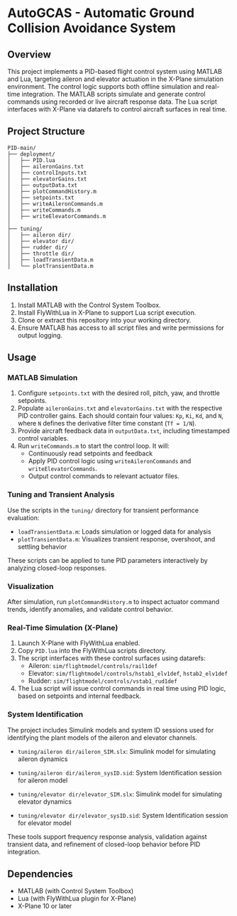 
# AutoGCAS - Automatic Ground Collision Avoidance System

## Overview

This project implements a PID-based flight control system using MATLAB and Lua, targeting aileron and elevator actuation in the X-Plane simulation environment. The control logic supports both offline simulation and real-time integration. The MATLAB scripts simulate and generate control commands using recorded or live aircraft response data. The Lua script interfaces with X-Plane via datarefs to control aircraft surfaces in real time.

## Project Structure

```
PID-main/
├── deployment/
│   ├── PID.lua
│   ├── aileronGains.txt
│   ├── controlInputs.txt
│   ├── elevatorGains.txt
│   ├── outputData.txt
│   ├── plotCommandHistory.m
│   ├── setpoints.txt
│   ├── writeAileronCommands.m
│   ├── writeCommands.m
│   ├── writeElevatorCommands.m
│
├── tuning/
│   ├── aileron dir/
│   ├── elevator dir/
│   ├── rudder dir/
│   ├── throttle dir/
│   ├── loadTransientData.m
│   └── plotTransientData.m
```

## Installation

1. Install MATLAB with the Control System Toolbox.
2. Install FlyWithLua in X-Plane to support Lua script execution.
3. Clone or extract this repository into your working directory.
4. Ensure MATLAB has access to all script files and write permissions for output logging.

## Usage

### MATLAB Simulation

1. Configure `setpoints.txt` with the desired roll, pitch, yaw, and throttle setpoints.
2. Populate `aileronGains.txt` and `elevatorGains.txt` with the respective PID controller gains. Each should contain four values: `Kp`, `Ki`, `Kd`, and `N`, where `N` defines the derivative filter time constant (`Tf = 1/N`).
3. Provide aircraft feedback data in `outputData.txt`, including timestamped control variables.
4. Run `writeCommands.m` to start the control loop. It will:
   - Continuously read setpoints and feedback
   - Apply PID control logic using `writeAileronCommands` and `writeElevatorCommands`.
   - Output control commands to relevant actuator files.

### Tuning and Transient Analysis

Use the scripts in the `tuning/` directory for transient performance evaluation:

- `loadTransientData.m`: Loads simulation or logged data for analysis
- `plotTransientData.m`: Visualizes transient response, overshoot, and settling behavior

These scripts can be applied to tune PID parameters interactively by analyzing closed-loop responses.

### Visualization

After simulation, run `plotCommandHistory.m` to inspect actuator command trends, identify anomalies, and validate control behavior.

### Real-Time Simulation (X-Plane)

1. Launch X-Plane with FlyWithLua enabled.
2. Copy `PID.lua` into the FlyWithLua scripts directory.
3. The script interfaces with these control surfaces using datarefs:
   - Aileron: `sim/flightmodel/controls/rail1def`
   - Elevator: `sim/flightmodel/controls/hstab1_elv1def`, `hstab2_elv1def`
   - Rudder: `sim/flightmodel/controls/vstab1_rud1def`
4. The Lua script will issue control commands in real time using PID logic, based on setpoints and internal feedback.


### System Identification

The project includes Simulink models and system ID sessions used for identifying the plant models of the aileron and elevator channels.

- `tuning/aileron dir/aileron_SIM.slx`: Simulink model for simulating aileron dynamics
- `tuning/aileron dir/aileron_sysID.sid`: System Identification session for aileron model

- `tuning/elevator dir/elevator_SIM.slx`: Simulink model for simulating elevator dynamics
- `tuning/elevator dir/elevator_sysID.sid`: System Identification session for elevator model

These tools support frequency response analysis, validation against transient data, and refinement of closed-loop behavior before PID integration.


## Dependencies

- MATLAB (with Control System Toolbox)
- Lua (with FlyWithLua plugin for X-Plane)
- X-Plane 10 or later
